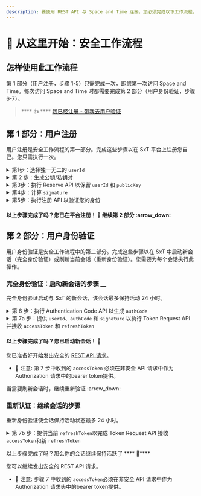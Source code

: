 ```yaml
---
description: 要使用 REST API 与 Space and Time 连接，您必须完成以下工作流程，通过 7 个简单的步骤在平台上注册和验证自己。
---
```


# 🏁 从这里开始：安全工作流程

## 怎样使用此工作流程

第 1 部分（用户注册，步骤 1-5）只需完成一次，即您第一次访问 Space and Time。每次访问 Space and Time 时都需要完成第 2 部分（用户身份验证，步骤 6-7）。

> &#x20;**** :thumbsup: **** [我已经注册 - 带我去用户验证](./#di-2-bu-fen-yong-hu-shen-fen-yan-zheng)

## 第 1 部分：用户注册

用户注册是安全工作流程的第一部分。完成这些步骤以在 SxT 平台上注册您自己。您只需执行一次。

<details>

<summary>第1步：选择独一无二的 <code>userId</code></summary>

您的 `userId` 是与您在 SxT 中的所有活动和资源相关联的唯一标识符。

您的 `userId` 可以是任何东西，只要它在平台中是唯一的。例子：

```
var userId = "alice";
```

#### ✅ 要求: <a href="#requirements" id="requirements"></a>

* `userId` 必须是唯一的
  * 如果您选择 `userId` 在平台上已存在, 第3步会失败

</details>

<details>

<summary>第 2 步：生成公钥/私钥对</summary>

您的 `publicKey` 和 `privateKey` 用于在 SxT 中对您进行身份验证。你的 `privateKey` 存储在你的机器上，你的 `publicKey` 被提供给平台。

使用 ED25519 算法生成您的配对：

1. 确保你的机器上安装了 OpenSSH
2. 在命令行终端中执行以下命令：

```bash
ssh-keygen -t ed25519
```

#### :white\_check\_mark: 要求:

* `publicKey` 必须是唯一的
  * 如果您提供的 `publicKey` 在平台上已经存在（之前已经注册过）， 第3步会失败

</details>

<details>

<summary>第3步：执行 Reserve API 以保留 <code>userId</code> 和 <code>publicKey</code> </summary>

API 规范可在[此处](./#di-1-bu-fen-yong-hu-zhu-ce)找到。成功后，您将收到一个临时的 `authCode`。

#### :pencil: 注意:

* `authCode` 只有5分钟的有效期。

</details>

<details>

<summary>第4步：计算 <code>signature</code> <em></em> </summary>

您的`signature`用于验证您的 `privateKey` 的所有权。您提供的 publicKey 将用于验证`signature`。

如何计算 `signature`:&#x20;

1\. 连接您的 `userId` 和在步骤 3 中收到的 `authCode`。示例：

```
var userId = "alice";
var authCode = "1234";
var signature = userId + authCode; // "alice1234"
```

2\. 使用第2步中生成的 `privateKey` 对连接进行签名。示例：

```
privateKey.sign(userId + authCode);
```

#### &#x20;:white\_check\_mark: 要求:

* `signature` 算法必须符合ED25519
  * 大多数主要语言都有支持 ED25519 的现有加密库

</details>

<details>

<summary>第5步：执行注册 API 以验证您的身份</summary>

API 规范可在此处找到。

#### &#x20;:white\_check\_mark: 要求:

* 提供的 `userId` 必须与第 3 步中提供的 `userId` 匹配
* 提供的 `authCode` 必须与从第 3 步收到的 `authCode` 匹配

</details>

#### 以上步骤完成了吗？您已在平台注册！ :tada: 继续第 2 部分 :arrow\_down:

## 第 2 部分：用户身份验证

用户身份验证是安全工作流程中的第二部分。完成这些步骤以在 SxT 中启动新会话（完全身份验证）或刷新当前会话（重新身份验证）。您需要为每个会话执行此操作。

### 完全身份验证：启动新会话的步骤 __&#x20;

完全身份验证启动与 SxT 的新会话，该会话最多保持活动 24 小时。

<details>

<summary>第 6 步：执行 Authentication Code API 以生成 <code>authCode</code></summary>

API 规范可在[此处](user-authentication.md)找到。成功后，您将收到一个临时的 `authCode`。

#### :pencil: 注意:

* `authCode` 只有5分钟有效期。

</details>

<details>

<summary>第 7a 步：提供 <code>userId</code>、<code>authCode</code> 和 <code>signature</code> 以执行 Token Request API 并接收 <code>accessToken</code> 和 <code>refreshToken</code></summary>

API 规范可在[此处](user-authentication.md)找到。成功后，您将收到一个 `accessToken` 和一个 `refreshToken`。

#### :pencil: 注意:

* `accessToken` 只有25分钟有效期
* `refreshToken` 只有30分钟有效期

</details>

#### 以上步骤完成了吗？您已启动新会话！ :tada:&#x20;

您已准备好开始发出安全的 [REST API 请求](../sql-query-api.md)。

* :pencil: 注意: 第 7 步中收到的 `accessToken` 必须在非安全 API 请求中作为 Authorization 请求中的bearer token提供。

当需要刷新会话时，继续重新验证 :arrow\_down:

### 重新认证：继续会话的步骤

重新身份验证使会话保持活动状态最多 24 小时。

<details>

<summary>第 7b 步：提供当前 <code>refreshToken</code>以完成 Token Request API 接收 <code>accessToken</code>和新 <code>refreshToken</code></summary>

API 规范可在此处找到。成功后，您将收到一个 `accessToken`和一个 `refreshToken`。

:pencil: 注意:

* &#x20;`accessToken` 只有25分钟有效期
* `refreshToken` 只有30分钟有效期

</details>

以上步骤完成了吗？那么你的会话继续保持活跃了 **** :tada:****

您可以继续发出安全的 REST API 请求。

* :pencil: 注意: 步骤 7 中收到的 `accessToken`必须在非安全 API 请求中作为 Authorization 请求头中的bearer token提供。
